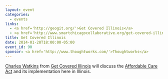 ```yaml
---
layout: event
categories: 
  - events
links:
  - <a href='http://geogit.org/'>Get Covered Illinois</a>
  - <a href='http://www.smartchicagocollaborative.org/get-covered-illinois-at-opengov-hack-night/'>Get Covered Illinois at OpenGov Hack Night</a>
title: Get Covered Illinois
date: 2014-01-28T18:00:00-05:00
event_id: 90
sponsor: <a href='http://www.thoughtworks.com/'>Thoughtworks</a>
---
```


<p><a href='http://www.linkedin.com/in/charleswendellwatkins'>Charles Watkins</a> from <a href='http://getcoveredillinois.gov/'>Get Covered Illinois</a> will discuss the <a href='http://en.wikipedia.org/wiki/Patient_Protection_and_Affordable_Care_Act'>Affordable Care Act</a> and its implementation here in Illinois.</p>
